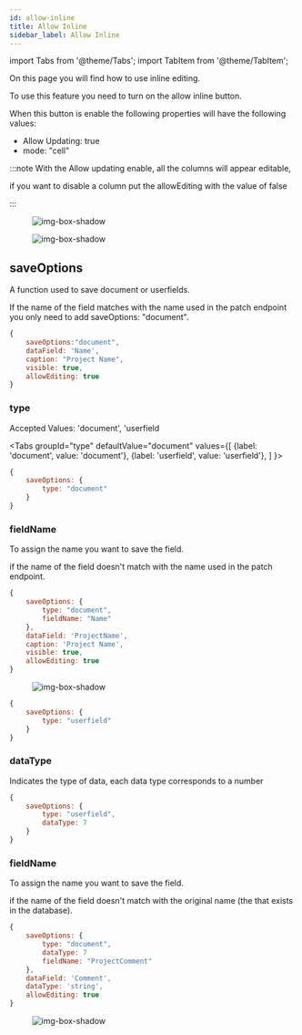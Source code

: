 ```yaml
---
id: allow-inline
title: Allow Inline
sidebar_label: Allow Inline
---
```

import Tabs from '@theme/Tabs';
import TabItem from '@theme/TabItem';


On this page you will find how to use inline editing.

To use this feature you need to turn on the allow inline button.

When this button is enable the following properties will have the following values:

- Allow Updating: true
- mode: "cell"

:::note
With the Allow updating enable, all the columns will appear editable,
<p>if you want to disable a column put the allowEditing with the value of false</p>
:::


<figure>

![img-box-shadow](/img/craft/grid/allowInline/allowInline-property.png)

</figure>


<figure>

![img-box-shadow](/img/craft/grid/allowInline/gridExample.png)

</figure>


## saveOptions

A function used to save document or userfields.

If the name of the field matches with the name used in the patch endpoint you only need to add saveOptions: "document".

```js {2}
{
    saveOptions:"document",
    dataField: 'Name',
    caption: "Project Name",
    visible: true,
    allowEditing: true
}
```
### type

Accepted Values: 'document', 'userfield

<Tabs
  groupId="type"
  defaultValue="document"
  values={[
    {label: 'document', value: 'document'},
    {label: 'userfield', value: 'userfield'},
  ]
}>
<TabItem value="document">

```js {3}
{
    saveOptions: {
        type: "document"
    }
}
```

### fieldName

To assign the name you want to save the field. 

if the name of the field doesn't match with the  name used in the patch endpoint.

```js {4}
{
    saveOptions: {
        type: "document",
        fieldName: "Name"
    },
    dataField: 'ProjectName',
    caption: 'Project Name',
    visible: true,
    allowEditing: true
}
```

<figure>

![img-box-shadow](/img/craft/grid/allowInline/saveOptionsDocumentColumn.png)
</figure>


</TabItem>


<TabItem value="userfield">

```js {3}
{
    saveOptions: {
        type: "userfield"
    }
}
```

### dataType

Indicates the type of data, each data type corresponds to a number

```js {4}
{
    saveOptions: {
        type: "userfield",
        dataType: 7
    }
}
```
### fieldName

To assign the name you want to save the field. 

if the name of the field doesn't match with the original name (the that exists in the database).

```js {5}
{
    saveOptions: {
        type: "document",
        dataType: 7
        fieldName: "ProjectComment"
    },
    dataField: 'Comment',
    dataType: 'string',
    allowEditing: true
}
````

<figure>

![img-box-shadow](/img/craft/grid/allowInline/saveOptionsUserfieldColumn.png)

</figure>

</TabItem>

</Tabs>






